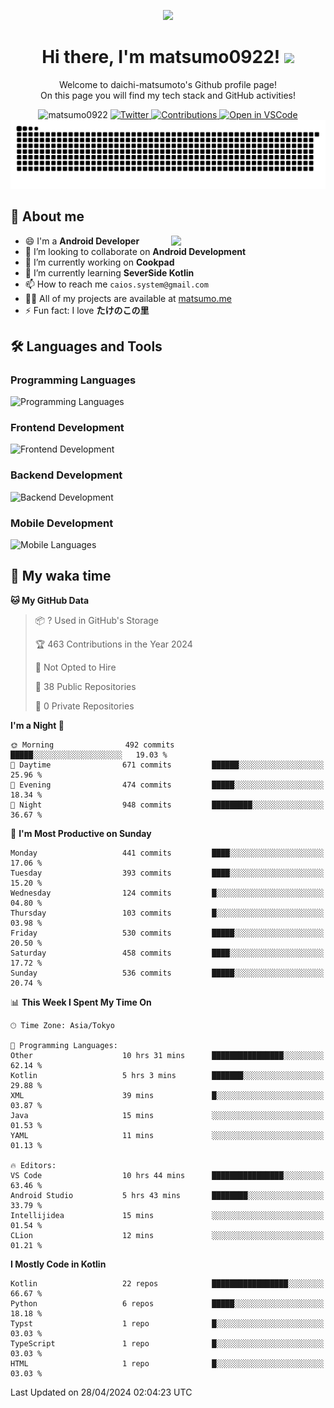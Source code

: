 <p align="center"><img src="https://capsule-render.vercel.app/api?type=waving&color=gradient&height=300&section=header&text=Hi%20I%27m%20matsumo&fontSize=90&animation=fadeIn&fontAlignY=38&desc=Welcome%20to%20daichi-matsumoto%27s%20GitHub%20profile%20&descAlignY=55&descAlign=62"></p>

<h1 align="center">Hi there, I'm matsumo0922! <img src="https://media.giphy.com/media/hvRJCLFzcasrR4ia7z/giphy.gif" width="32"></h1>

<p align="center">
Welcome to daichi-matsumoto's Github profile page!<br>
On this page you will find my tech stack and GitHub activities!
</p>

<div align="center">
  <img src="https://komarev.com/ghpvc/?username=matsumo0922&label=Profile%20views&color=ac3726&style=flat" alt="matsumo0922" />
  <a href="https://twitter.com/matsumo0922">
    <img src="https://badgen.net/badge/twitter/@matsumo0922?icon=twitter" alt="Twitter" />
  </a>
  <a href="https://qiita.com/matsumo0922">
    <img src="https://badgen.org/img/qiita/matsumo0922/contributions?style=flat" alt="Contributions" />
  </a>
  <a href="https://open.vscode.dev/matsumo0922/matsumo0922">
    <img alt="Open in VSCode" src="https://img.shields.io/static/v1?logo=visualstudiocode&label=&message=Open%20in%20Visual%20Studio%20Code&labelColor=2c2c32&color=007acc&logoColor=007acc" />
  </a>
</div>

<picture>
  <source media="(prefers-color-scheme: dark)" srcset="./resources/github-contribution-grid-snake-dark.svg" />
  <source media="(prefers-color-scheme: light)" srcset="./resources/github-contribution-grid-snake-light.svg" />
  <img alt="github-snake" src="./resources/github-contribution-grid-snake-light.svg" />
</picture>

## 📝 About me

<picture>
  <source media="(prefers-color-scheme: dark)" srcset="https://github-readme-stats.vercel.app/api?username=matsumo0922&show_icons=true&locale=en&theme=dark" />
  <source media="(prefers-color-scheme: light)" srcset="https://github-readme-stats.vercel.app/api?username=matsumo0922&show_icons=true&locale=en&theme=default" />
  <img align="right" width="49%" src="https://github-readme-stats.vercel.app/api?username=matsumo0922&show_icons=true&locale=en&theme=default" />
</picture>

- 😄 I'm a **Android Developer**
- 👯 I’m looking to collaborate on **Android Development**
- 🔭 I’m currently working on **Cookpad**
- 🌱 I’m currently learning **SeverSide Kotlin**
- 📫 How to reach me `caios.system@gmail.com`
- 👨‍💻 All of my projects are available at [matsumo.me](matsumo.me)
- ⚡ Fun fact: I love **たけのこの里**

## 🛠️ Languages and Tools

### Programming Languages
![Programming Languages](https://skillicons.dev/icons?i=kotlin,java,c,cpp,ruby,py,md)

### Frontend Development
![Frontend Development](https://skillicons.dev/icons?i=kotlin,next,react,html,css)

### Backend Development
![Backend Development](https://skillicons.dev/icons?i=kotlin,graphql,rails,redis,nodejs)

### Mobile Development
![Mobile Languages](https://skillicons.dev/icons?i=kotlin,ktor)

## 📌 My waka time
<!--START_SECTION:waka-->
**🐱 My GitHub Data** 

> 📦 ? Used in GitHub's Storage 
 > 
> 🏆 463 Contributions in the Year 2024
 > 
> 🚫 Not Opted to Hire
 > 
> 📜 38 Public Repositories 
 > 
> 🔑 0 Private Repositories 
 > 
**I'm a Night 🦉** 

```text
🌞 Morning                492 commits         █████░░░░░░░░░░░░░░░░░░░░   19.03 % 
🌆 Daytime                671 commits         ██████░░░░░░░░░░░░░░░░░░░   25.96 % 
🌃 Evening                474 commits         █████░░░░░░░░░░░░░░░░░░░░   18.34 % 
🌙 Night                  948 commits         █████████░░░░░░░░░░░░░░░░   36.67 % 
```
📅 **I'm Most Productive on Sunday** 

```text
Monday                   441 commits         ████░░░░░░░░░░░░░░░░░░░░░   17.06 % 
Tuesday                  393 commits         ████░░░░░░░░░░░░░░░░░░░░░   15.20 % 
Wednesday                124 commits         █░░░░░░░░░░░░░░░░░░░░░░░░   04.80 % 
Thursday                 103 commits         █░░░░░░░░░░░░░░░░░░░░░░░░   03.98 % 
Friday                   530 commits         █████░░░░░░░░░░░░░░░░░░░░   20.50 % 
Saturday                 458 commits         ████░░░░░░░░░░░░░░░░░░░░░   17.72 % 
Sunday                   536 commits         █████░░░░░░░░░░░░░░░░░░░░   20.74 % 
```


📊 **This Week I Spent My Time On** 

```text
🕑︎ Time Zone: Asia/Tokyo

💬 Programming Languages: 
Other                    10 hrs 31 mins      ████████████████░░░░░░░░░   62.14 % 
Kotlin                   5 hrs 3 mins        ███████░░░░░░░░░░░░░░░░░░   29.88 % 
XML                      39 mins             █░░░░░░░░░░░░░░░░░░░░░░░░   03.87 % 
Java                     15 mins             ░░░░░░░░░░░░░░░░░░░░░░░░░   01.53 % 
YAML                     11 mins             ░░░░░░░░░░░░░░░░░░░░░░░░░   01.13 % 

🔥 Editors: 
VS Code                  10 hrs 44 mins      ████████████████░░░░░░░░░   63.46 % 
Android Studio           5 hrs 43 mins       ████████░░░░░░░░░░░░░░░░░   33.79 % 
Intellijidea             15 mins             ░░░░░░░░░░░░░░░░░░░░░░░░░   01.54 % 
CLion                    12 mins             ░░░░░░░░░░░░░░░░░░░░░░░░░   01.21 % 
```

**I Mostly Code in Kotlin** 

```text
Kotlin                   22 repos            █████████████████░░░░░░░░   66.67 % 
Python                   6 repos             █████░░░░░░░░░░░░░░░░░░░░   18.18 % 
Typst                    1 repo              █░░░░░░░░░░░░░░░░░░░░░░░░   03.03 % 
TypeScript               1 repo              █░░░░░░░░░░░░░░░░░░░░░░░░   03.03 % 
HTML                     1 repo              █░░░░░░░░░░░░░░░░░░░░░░░░   03.03 % 
```




 Last Updated on 28/04/2024 02:04:23 UTC
<!--END_SECTION:waka-->
